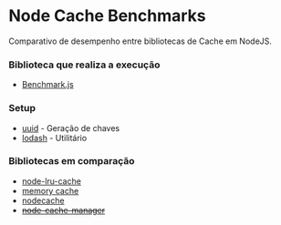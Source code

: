 # Node Cache Benchmarks
Comparativo de desempenho entre bibliotecas de Cache em NodeJS.

### Biblioteca que realiza a execução
- [Benchmark.js](https://github.com/bestiejs/benchmark.js)

### Setup
- [uuid](https://www.npmjs.com/package/uuid) - Geração de chaves
- [lodash](https://www.npmjs.com/package/lodash) - Utilitário

### Bibliotecas em comparação
- [node-lru-cache](https://github.com/isaacs/node-lru-cache)
- [memory cache](https://github.com/ptarjan/node-cache)
- [nodecache](https://github.com/mpneuried/nodecache)
- ~~[node-cache-manager](https://github.com/BryanDonovan/node-cache-manager)~~
